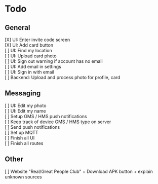 
Todo
====

General
-------

 [X] UI: Enter invite code screen  
 [X] UI: Add card button  
 [ ] UI: Find my location  
 [ ] UI: Upload card photo  
 [ ] UI: Sign out warning if account has no email  
 [ ] UI: Add email in settings  
 [ ] UI: Sign in with email  
 [ ] Backend: Upload and process photo for profile, card  

Messaging
---------

 [ ] UI: Edit my photo  
 [ ] UI: Edit my name  
 [ ] Setup GMS / HMS push notifications  
 [ ] Keep track of device GMS / HMS type on server  
 [ ] Send push notifications  
 [ ] Set up MQTT  
 [ ] Finish all UI  
 [ ] Finish all routes  

Other
-----

 [ ] Website "Real/Great People Club" + Download APK button + explain unknown sources
